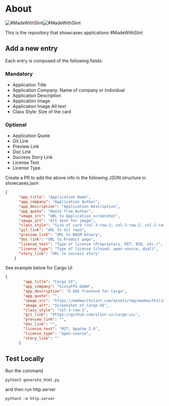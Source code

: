 # About

![#MadeWithSlint](./docs/assets/img/madewithslint-logo-light.svg#gh-light-mode-only)![#MadeWithSlint](./docs/assets/img/madewithslint-logo-dark.svg#gh-dark-mode-only)

This is the repository that showcases applications #MadeWithSlint

## Add a new entry

Each entry is composed of the following fields:

### Mandatory

- Application Title
- Application Company: Name of company or Individual
- Application Description
- Application Image
- Application Image Alt text
- Class Style: Size of the card

### Optional

- Application Quote
- Git Link
- Preview Link
- Doc Link
- Success Story Link
- License Text
- License Type

Create a PR to add the above info in the following JSON structure in showcases.json

```json
{
      "app_title": "Application Name",
      "app_company": "Application Author",
      "app_description": "Application Description",
      "app_quote": "Quote from Author",
      "image_src": "URL to Application screenshot",
      "image_alt": "Alt text for image",
      "class_style": "Size of card (col-3-row-3, col-3-row-2, col-2-row-2, col-2-row-1, col-1-row-1)",
      "git_link": "URL to Git repo",
      "preview_link": "URL to WASM binary",
      "doc_link": "URL to Product page",
      "license_text": "Type of license (Proprietary, MIT, BSD, etc.)",
      "license_type": "Type of license (closed, open-source, dual)",
      "story_link": "URL to success story"
    }
```

See example below for Cargo UI

```json
{
        "app_title": "Cargo UI",
        "app_company": "SixtyFPS GmbH",
        "app_description": "A GUI frontend for Cargo",
        "app_quote": "",
        "image_src": "https://madewithslint.com/assets/img/madewithslint-cargoui.png",
        "image_alt": "Screenshot of Cargo UI",
        "class_style": "col-3-row-1",
        "git_link": "https://github.com/slint-ui/cargo-ui/",
        "preview_link": "",
        "doc_link": "",
        "license_text": "MIT, Apache 2.0",
        "license_type": "open-source",
        "story_link": ""
      }
```

## Test Locally

Run the command

```shell
python3 generate_html.py
```

and then run http.server

```shell
python3 -m http.server
```

